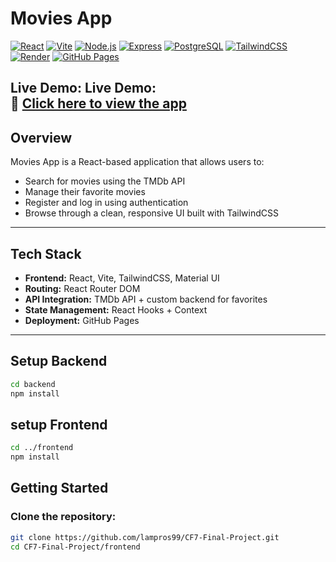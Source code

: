 # Movies App

[![React](https://img.shields.io/badge/Frontend-React-blue?logo=react)](https://react.dev/)
[![Vite](https://img.shields.io/badge/Bundler-Vite-orange?logo=vite)](https://vitejs.dev/)
[![Node.js](https://img.shields.io/badge/Backend-Node.js-green?logo=node.js)](https://nodejs.org/)
[![Express](https://img.shields.io/badge/Framework-Express-black?logo=express)](https://expressjs.com/)
[![PostgreSQL](https://img.shields.io/badge/Database-PostgreSQL-blue?logo=postgresql)](https://www.postgresql.org/)
[![TailwindCSS](https://img.shields.io/badge/Styling-TailwindCSS-teal?logo=tailwindcss)](https://tailwindcss.com/)
[![Render](https://img.shields.io/badge/Backend%20Hosting-Render-purple?logo=render)](https://render.com/)
[![GitHub Pages](https://img.shields.io/badge/Frontend%20Hosting-GitHub%20Pages-black?logo=github)](https://lampros99.github.io/CF7-Final-Project)



 **Live Demo:** 
 **Live Demo:**  
🔗 **[Click here to view the app](https://lampros99.github.io/Movies-App/)**
---

## Overview
Movies App is a React-based application that allows users to:
- Search for movies using the TMDb API
- Manage their favorite movies
- Register and log in using authentication
- Browse through a clean, responsive UI built with TailwindCSS

---

##  Tech Stack
- **Frontend:** React, Vite, TailwindCSS, Material UI
- **Routing:** React Router DOM
- **API Integration:** TMDb API + custom backend for favorites
- **State Management:** React Hooks + Context
- **Deployment:** GitHub Pages

---
## Setup Backend 
```bash
cd backend
npm install
```
## setup Frontend
```bash
cd ../frontend
npm install
```

##  Getting Started

### Clone the repository:
```bash
git clone https://github.com/lampros99/CF7-Final-Project.git
cd CF7-Final-Project/frontend

